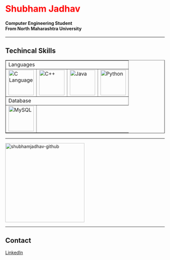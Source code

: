 <!DOCTYPE html>
<html lang="en">
<head>
    <meta charset="UTF-8">
    <meta name="viewport" content="width=device-width, initial-scale=1.0">
</head>
<body>
    <h1 style="color:red">Shubham Jadhav</h1>
    <h4>Computer Engineering Student<br>From North Maharashtra University</h4>
    <hr>
    <h2>Techincal Skills</h2>
    <table border=1px>
        <tr><td colspan=4>Languages</td></tr>
        <tr><td><img src="https://github.com/ShubhamJadhav-github/ShubhamJadhav-github/assets/111007875/b6eeb12e-4025-4503-a8dd-febfea601f17" alt="C Language" width=80 height=80></td>
            <td><img src="https://github.com/ShubhamJadhav-github/ShubhamJadhav-github/assets/111007875/d976030c-a2cc-457c-babe-4b713ccaa015" alt="C++" width=80 height=80></td>
            <td><img src="https://github.com/ShubhamJadhav-github/ShubhamJadhav-github/assets/111007875/fd8b4701-314c-48cb-87eb-3198ef84dd66" alt="Java" width=80 height=80></td>
            <td><img src="https://github.com/ShubhamJadhav-github/ShubhamJadhav-github/assets/111007875/23354c94-091d-4089-b637-ed289d9b1366" alt="Python" width=80 height=80></td></tr>
        <tr><td colspan=4>Database</td></tr>
        <tr><td><img src="https://github.com/ShubhamJadhav-github/ShubhamJadhav-github/assets/111007875/5194fa47-9f60-4cbf-b348-933725db0cbb" alt="MySQL" width=80 height=80></td></tr>
    </table>
    <hr>
  <p><img align="center" src="https://github-readme-stats.vercel.app/api/top-langs?username=shubhamjadhav-github&show_icons=true&locale=en&layout=compact" alt="shubhamjadhav-github" height=250px/></p>
  <hr>
  <h2>Contact</h2>
<a href="https://www.linkedin.com/in/shubham-jadhav-0tb54922b" target="_blank">LinkedIn</a>
<br>
</body>
</html>
